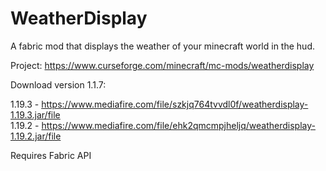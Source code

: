 # WeatherDisplay
A fabric mod that displays the weather of your minecraft world in the hud.

Project: https://www.curseforge.com/minecraft/mc-mods/weatherdisplay

Download version 1.1.7:

1.19.3 - https://www.mediafire.com/file/szkjq764tvvdl0f/weatherdisplay-1.19.3.jar/file  
1.19.2 - https://www.mediafire.com/file/ehk2qmcmpjheljq/weatherdisplay-1.19.2.jar/file

Requires Fabric API
